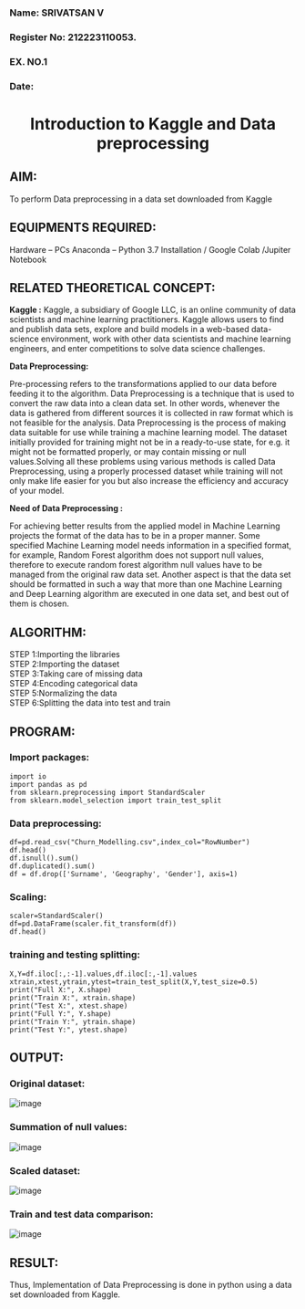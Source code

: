 <H3>Name: SRIVATSAN V</H3>
<H3>Register No: 212223110053.</H3>
<H3>EX. NO.1</H3>
<H3>Date: </H3>
<H1 ALIGN =CENTER> Introduction to Kaggle and Data preprocessing</H1>

## AIM:

To perform Data preprocessing in a data set downloaded from Kaggle

## EQUIPMENTS REQUIRED:
Hardware – PCs
Anaconda – Python 3.7 Installation / Google Colab /Jupiter Notebook

## RELATED THEORETICAL CONCEPT:

**Kaggle :**
Kaggle, a subsidiary of Google LLC, is an online community of data scientists and machine learning practitioners. Kaggle allows users to find and publish data sets, explore and build models in a web-based data-science environment, work with other data scientists and machine learning engineers, and enter competitions to solve data science challenges.

**Data Preprocessing:**

Pre-processing refers to the transformations applied to our data before feeding it to the algorithm. Data Preprocessing is a technique that is used to convert the raw data into a clean data set. In other words, whenever the data is gathered from different sources it is collected in raw format which is not feasible for the analysis.
Data Preprocessing is the process of making data suitable for use while training a machine learning model. The dataset initially provided for training might not be in a ready-to-use state, for e.g. it might not be formatted properly, or may contain missing or null values.Solving all these problems using various methods is called Data Preprocessing, using a properly processed dataset while training will not only make life easier for you but also increase the efficiency and accuracy of your model.

**Need of Data Preprocessing :**

For achieving better results from the applied model in Machine Learning projects the format of the data has to be in a proper manner. Some specified Machine Learning model needs information in a specified format, for example, Random Forest algorithm does not support null values, therefore to execute random forest algorithm null values have to be managed from the original raw data set.
Another aspect is that the data set should be formatted in such a way that more than one Machine Learning and Deep Learning algorithm are executed in one data set, and best out of them is chosen.


## ALGORITHM:
STEP 1:Importing the libraries<BR>
STEP 2:Importing the dataset<BR>
STEP 3:Taking care of missing data<BR>
STEP 4:Encoding categorical data<BR>
STEP 5:Normalizing the data<BR>
STEP 6:Splitting the data into test and train<BR>

##  PROGRAM:
### Import packages:
```
import io
import pandas as pd
from sklearn.preprocessing import StandardScaler
from sklearn.model_selection import train_test_split
```
### Data preprocessing:
```
df=pd.read_csv("Churn_Modelling.csv",index_col="RowNumber")
df.head()
df.isnull().sum()
df.duplicated().sum()
df = df.drop(['Surname', 'Geography', 'Gender'], axis=1)
```
### Scaling:
```
scaler=StandardScaler()
df=pd.DataFrame(scaler.fit_transform(df))
df.head()
```
### training and testing splitting:
```
X,Y=df.iloc[:,:-1].values,df.iloc[:,-1].values
xtrain,xtest,ytrain,ytest=train_test_split(X,Y,test_size=0.5)
print("Full X:", X.shape)
print("Train X:", xtrain.shape)
print("Test X:", xtest.shape)
print("Full Y:", Y.shape)
print("Train Y:", ytrain.shape)
print("Test Y:", ytest.shape)
```

## OUTPUT:
### Original dataset:
![image](https://github.com/user-attachments/assets/5a7976ea-2305-49f2-8e5c-e4aa73920353)

### Summation of null values:
![image](https://github.com/user-attachments/assets/84d51dd0-2d8c-4afd-b72e-a0f808e71ca1)

### Scaled dataset:
![image](https://github.com/user-attachments/assets/f6c7e954-d57c-440e-8445-9b0fad3c7c6d)

### Train and test data comparison:
![image](https://github.com/user-attachments/assets/f96713e2-8c12-406d-9fa9-8dae848e333a)

## RESULT:
Thus, Implementation of Data Preprocessing is done in python  using a data set downloaded from Kaggle.
